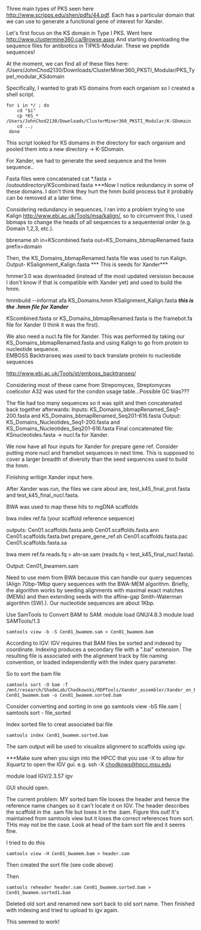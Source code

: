 Three main types of PKS seen here http://www.scripps.edu/shen/pdfs/44.pdf. Each has a particular domain that we can use to generate a functional gene of interest for Xander. 

Let's first focus on the KS domain in Type I PKS. 
Went here http://www.clustermine360.ca/Browse.aspx
And starting downloading the sequence files for antibiotics in TIPKS-Modular. These we peptide sequences!

At the moment, we can find all of these files here: /Users/JohnChod2130/Downloads/ClusterMiner360_PKSTI_Modular/PKS_TypeI_modular_KSdomain

Specifically, I wanted to grab KS domains from each organism so I created a shell script. 
```
for i in */ ; do 
	cd "$i"
	cp *KS_* /Users/JohnChod2130/Downloads/ClusterMiner360_PKSTI_Modular/K-SDomain	
	cd ..;
 done
```

This script looked for KS domains in the directory for each organism and pooled them into a new directory -> K-SDomain. 

For Xander, we had to generate the seed sequence and the hmm sequence.. 

Fasta files were concatenated 
cat *.fasta > /outoutdirectory/KScombined.fasta
***Now I notice redundancy in some of these domains. I don't think they hurt the hmm build process but it probably can be removed at a later time. 

Considering redundancy in sequences, I ran into a problem trying to use Kalign http://www.ebi.ac.uk/Tools/msa/kalign/, so to circumvent this, I used bbmaps to change the heads of all sequences to a sequentenial order (e.g. Domain 1,2,3, etc.). 

bbrename.sh in=KScombined.fasta out=KS_Domains_bbmapRenamed.fasta prefix=domain 

Then, the KS_Domains_bbmapRenamed.fasta file was used to run Kalign. Output- KSalignment_Kalign.fasta *** This is seeds for Xander***

hmmer3.0 was downloaded (instead of the most updated versision because I don't know if that is compatible with Xander yet) and used to build the hmm. 

hmmbuild --informat afa  KS_Domains.hmm KSalignment_Kalign.fasta  ***this is the .hmm file for Xander***

KScombined.fasta or KS_Domains_bbmapRenamed.fasta is the framebot.fa file for Xander (I think it was the first). 

We also need a nucl.fa file for Xander. This was performed by taking our KS_Domains_bbmapRenamed.fasta and using Kalign to go from protein to nucleotide sequence.  
EMBOSS Backtranseq was used to back translate protein to nucleotide sequences 

http://www.ebi.ac.uk/Tools/st/emboss_backtranseq/

Considering most of these came from Strepomyces, Streptomyces coelicolor A32 was used for the condon usage table...Possible GC bias???

The file had too many sequences so it was split and then concatenated back together afterwards: 
Inputs: KS_Domains_bbmapRenamed_Seq1-200.fasta and KS_Domains_bbmapRenamed_Seq201-616.fasta
Output: KS_Domains_Nucleotides_Seq1-200.fasta and KS_Domains_Nucleotides_Seq201-616.fasta
Final concatenated file: KSnucleotides.fasta -> nucl.fa for Xander. 

We now have all four inputs for Xander for prepare gene ref. Consider putting more nucl and framebot sequences in next time. This is supposed to cover a larger breadth of diversity than the seed sequences used to build the hmm. 

Finishing writign Xander input here. 

After Xander was run, the files we care about are, test_k45_final_prot.fasta and test_k45_final_nucl.fasta. 

BWA was used to map these hits to mgDNA scaffolds

bwa index ref.fa (your scaffold reference sequence)

outputs: Cen01.scaffolds.fasta.amb Cen01.scaffolds.fasta.ann Cen01.scaffolds.fasta.bwt  prepare_gene_ref.sh Cen01.scaffolds.fasta.pac Cen01.scaffolds.fasta.sa

bwa mem ref.fa reads.fq > aln-se.sam   (reads.fq = test_k45_final_nucl.fasta).

Output: Cen01_bwamem.sam 

Need to use mem from BWA because this can handle our query sequences (Align 70bp-1Mbp query sequences with the BWA-MEM algorithm. Briefly, the algorithm works by seeding alignments with maximal exact matches (MEMs) and then extending seeds with the affine-gap Smith-Waterman algorithm (SW).). Our nucleotide sequences are about 1Kbp. 

Use SamTools to Convert BAM to SAM.
module load GNU/4.8.3
module load SAMTools/1.3
```
samtools view -b -S Cen01_bwamem.sam > Cen01_bwamem.bam
```

According to IGV: IGV requires that BAM files be sorted and indexed by coordinate. Indexing produces a secondary file with  a ".bai" extension. The resulting file is associated with the alignment track by file naming convention, or loaded independently with the index query parameter.

So to sort the bam file
```
samtools sort -O bam -T /mnt/research/ShadeLab/Chodkowski/RDPTools/Xander_assembler/Xander_on_PKS_KSdomains_rawgDNA/BWA_Mapping Cen01_bwamem.bam -o Cen01_bwamem.sorted.bam
```

Consider converting and sorting in one go 
samtools view -bS file.sam | samtools sort - file_sorted

Index sorted file to creat associated bai file 
```
samtools index Cen01_bwamem.sorted.bam
``` 
The sam output will be used to visualize alignment to scaffolds using igv. 

***Make sure when you sign into the HPCC that you use -X to allow for Xquartz to open the IGV gui. 
e.g. ssh -X chodkows@hpcc.msu.edu

module load IGV/2.3.57
igv

GUI should open. 

The current problem: MY sorted bam file looses the header and hence the reference name changes so it can't locate it on IGV. The header describes the scaffold in the .sam file but loses it in the .bam. Figure this out! It's maintained from samtools view but it loses the correct references from sort. 
THis may not be the case. Look at head of the bam sort file and it seems fine. 

I tried to do this 
```
samtools view -H Cen01_bwamem.bam > header.sam
```
Then created the sort file (see code above) 

Then 
```
samtools reheader header.sam Cen01_bwamem.sorted.bam > Cen01_bwamem.sorted1.bam
``` 
Deleted old sort and renamed new sort back to old sort name. 
Then finished with indexing and tried to upload to igv again. 

This seemed to work!
